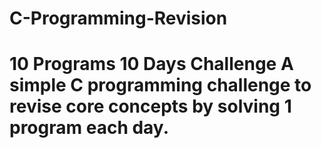 # C-Programming-Revision
# 10 Programs 10 Days Challenge  A simple C programming challenge to revise core concepts by solving 1 program each day.
